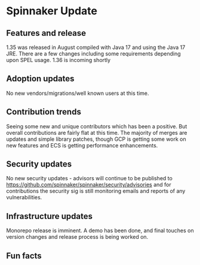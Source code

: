 # Spinnaker Update
## Features and release
1.35 was released in August compiled with Java 17 and using the Java 17 JRE.  There are a few changes including some requirements depending upon SPEL usage.  1.36 is incoming
shortly

## Adoption updates
No new vendors/migrations/well known users at this time.  

## Contribution trends
Seeing some new and unique contributors which has been a positive.  But overall contributions are fairly flat at this time.  The majority of merges are updates and simple library patches, though GCP is getting
some work on new features and ECS is getting performance enhancements.

## Security updates
No new security updates - advisors will continue to be published to https://github.com/spinnaker/spinnaker/security/advisories 
and for contributions the security sig is still monitoring emails and reports of any vulnerabilities.

## Infrastructure updates
Monorepo release is imminent.  A demo has been done, and final touches on version changes and release process is being worked on.


## Fun facts

